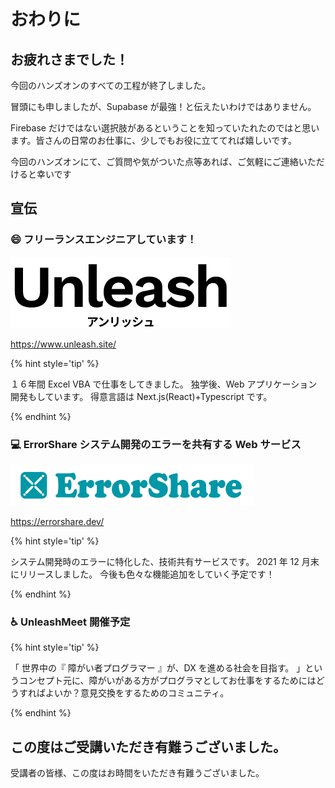 # おわりに

## お疲れさまでした！

今回のハンズオンのすべての工程が終了しました。

冒頭にも申しましたが、Supabase が最強！と伝えたいわけではありません。

Firebase だけではない選択肢があるということを知っていたれたのではと思います。皆さんの日常のお仕事に、少しでもお役に立ててれば嬉しいです。

今回のハンズオンにて、ご質問や気がついた点等あれば、ご気軽にご連絡いただけると幸いです

## 宣伝

### 😄 フリーランスエンジニアしています！

<a href="https://www.unleash.site/">![](unleash.png)</a>

https://www.unleash.site/

{% hint style='tip' %}

１６年間 Excel VBA で仕事をしてきました。
独学後、Web アプリケーション開発もしています。
得意言語は Next.js(React)+Typescript です。

{% endhint %}

### 💻 ErrorShare システム開発のエラーを共有する Web サービス

<a href="https://errorshare.dev/">![](errorshare.png)</a>

https://errorshare.dev/

{% hint style='tip' %}

システム開発時のエラーに特化した、技術共有サービスです。
2021 年 12 月末にリリースしました。
今後も色々な機能追加をしていく予定です！

{% endhint %}

### ♿ UnleashMeet 開催予定

{% hint style='tip' %}

「 世界中の『 障がい者プログラマー 』が、DX を進める社会を目指す。 」というコンセプト元に、障がいがある方がプログラマとしてお仕事をするためにはどうすればよいか？意見交換をするためのコミュニティ。

{% endhint %}

## この度はご受講いただき有難うございました。

受講者の皆様、この度はお時間をいただき有難うございました。
